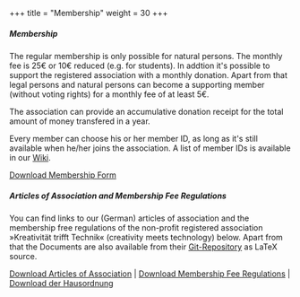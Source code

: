 +++
title = "Membership"
weight = 30
+++

##### Membership
The regular membership is only possible for natural persons. The monthly fee is 25€ or 10€ reduced (e.g. for students). In addtion it's possible to support the registered association with a monthly donation. Apart from that legal persons and natural persons can become a supporting member (without voting rights) for a monthly fee of at least 5€.

The association can provide an accumulative donation receipt for the total amount of money transfered in a year.

Every member can choose his or her member ID, as long as it's still available when he/her joins the association. A list of member IDs is available in our [Wiki](https://wiki.mainframe.io/public/Verein/Mitgliedschaft).

[Download Membership Form](https://www.mainframe.io/data/club/membership_form.pdf)


##### Articles of Association and Membership Fee Regulations
You can find links to our (German) articles of association and the membership free regulations of the non-profit registered association »Kreativität trifft Technik« (creativity meets technology) below. Apart from that the Documents are also available from their [Git-Repository](https://github.com/ktt-ol/articles-of-association) as LaTeX source.

[Download Articles of Association](https://www.mainframe.io/data/club/articles-of-association.pdf) | [Download Membership Fee Regulations](https://www.mainframe.io/data/club/membership-fee-regulations.pdf) | [Download der Hausordnung](https://www.mainframe.io/data/club/house-rules.pdf)